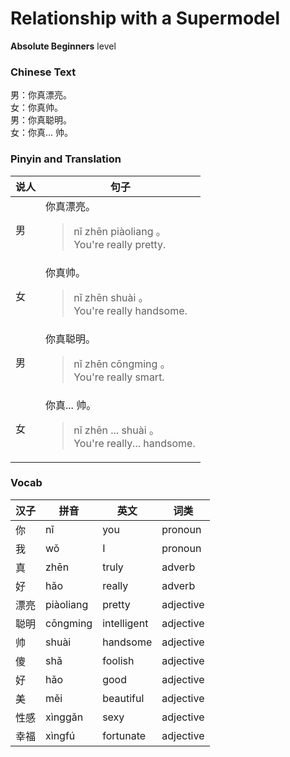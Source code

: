 # Relationship with a Supermodel
**Absolute Beginners** level
### Chinese Text
男：你真漂亮。<br />女：你真帅。<br />男：你真聪明。<br />女：你真... 帅。

### Pinyin and Translation
|说人|句子|
|----|----|
|男|你真漂亮。<blockquote>nǐ zhēn piàoliang 。<br />You're really pretty.</blockquote>|
|女|你真帅。<blockquote>nǐ zhēn shuài 。<br />You're really handsome.</blockquote>|
|男|你真聪明。<blockquote>nǐ zhēn cōngming 。<br />You're really smart.</blockquote>|
|女|你真... 帅。<blockquote>nǐ zhēn ... shuài 。<br />You're really... handsome.</blockquote>|
### Vocab
|汉子|拼音|英文|词类|
|----|----|----|----|
|你|nǐ|you|pronoun|
|我|wǒ|I|pronoun|
|真|zhēn|truly|adverb|
|好|hǎo|really|adverb|
|漂亮|piàoliang|pretty|adjective|
|聪明|cōngming|intelligent|adjective|
|帅|shuài|handsome|adjective|
|傻|shǎ|foolish|adjective|
|好|hǎo|good|adjective|
|美|měi|beautiful|adjective|
|性感|xìnggǎn|sexy|adjective|
|幸福|xìngfú|fortunate|adjective|